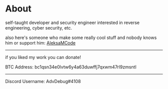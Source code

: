# About
self-taught developer and security engineer interested in reverse engineering, cyber security, etc.

also here's someone who make some really cool stuff and nobody knows him or support him: <a href="https://github.com/AleksaMCode">AleksaMCode</a>
__________________________________________________

if you liked my work you can donate!

BTC Address: bc1qsn34e0lvtw6y4a63duwffj7qxwm47rl9zmsntl

___________________________________________________

Discord Username: AdvDebug#4108
